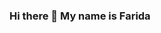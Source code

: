 ### Hi there 👋 My name is Farida
<!--
**faridamoussaeff/faridamoussaeff** is a ✨ _special_ ✨ repository because its `README.md` (this file) appears on your GitHub profile.

Here are some ideas to get you started:

[![Top Langs](https://github-readme-stats.vercel.app/api/top-langs/?username=faridamoussaeff)](https://github.com/anuraghazra/github-readme-stats)
